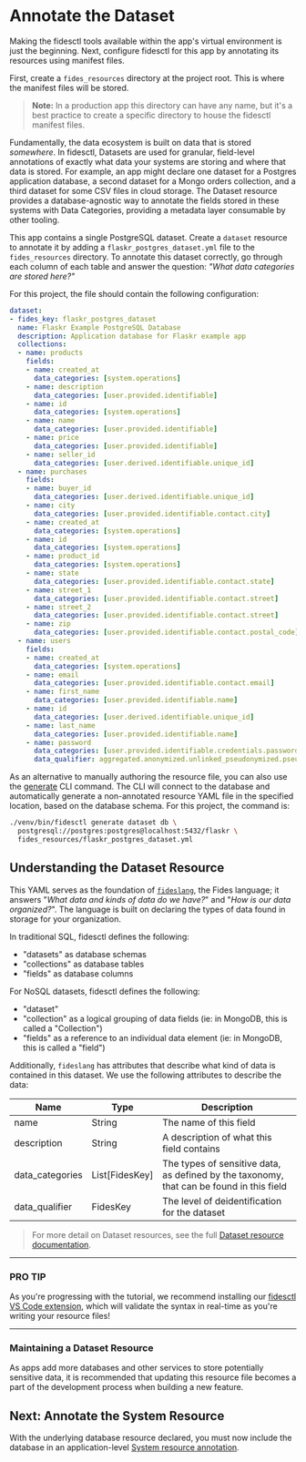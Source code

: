 # Annotate the Dataset

Making the fidesctl tools available within the app's virtual environment is just the beginning. Next, configure fidesctl for this app by annotating its resources using manifest files.

First, create a `fides_resources` directory at the project root. This is where the manifest files will be stored.

> **Note:** In a production app this directory can have any name, but it's a best practice to create a specific directory to house the fidesctl manifest files.

Fundamentally, the data ecosystem is built on data that is stored _somewhere_. In fidesctl, Datasets are used for granular, field-level annotations of exactly what data your systems are storing and where that data is stored. For example, an app might declare one dataset for a Postgres application database, a second dataset for a Mongo orders collection, and a third dataset for some CSV files in cloud storage. The Dataset resource provides a database-agnostic way to annotate the fields stored in these systems with Data Categories, providing a metadata layer consumable by other tooling.

This app contains a single PostgreSQL dataset. Create a `dataset` resource to annotate it by adding a `flaskr_postgres_dataset.yml` file to the `fides_resources` directory. To annotate this dataset correctly, go through each column of each table and answer the question: _"What data categories are stored here?"_

For this project, the file should contain the following configuration:

```yaml
dataset:
- fides_key: flaskr_postgres_dataset
  name: Flaskr Example PostgreSQL Database
  description: Application database for Flaskr example app
  collections:
  - name: products
    fields:
    - name: created_at
      data_categories: [system.operations]
    - name: description
      data_categories: [user.provided.identifiable]
    - name: id
      data_categories: [system.operations]
    - name: name
      data_categories: [user.provided.identifiable]
    - name: price
      data_categories: [user.provided.identifiable]
    - name: seller_id
      data_categories: [user.derived.identifiable.unique_id]
  - name: purchases
    fields:
    - name: buyer_id
      data_categories: [user.derived.identifiable.unique_id]
    - name: city
      data_categories: [user.provided.identifiable.contact.city]
    - name: created_at
      data_categories: [system.operations]
    - name: id
      data_categories: [system.operations]
    - name: product_id
      data_categories: [system.operations]
    - name: state
      data_categories: [user.provided.identifiable.contact.state]
    - name: street_1
      data_categories: [user.provided.identifiable.contact.street]
    - name: street_2
      data_categories: [user.provided.identifiable.contact.street]
    - name: zip
      data_categories: [user.provided.identifiable.contact.postal_code]
  - name: users
    fields:
    - name: created_at
      data_categories: [system.operations]
    - name: email
      data_categories: [user.provided.identifiable.contact.email]
    - name: first_name
      data_categories: [user.provided.identifiable.name]
    - name: id
      data_categories: [user.derived.identifiable.unique_id]
    - name: last_name
      data_categories: [user.provided.identifiable.name]
    - name: password
      data_categories: [user.provided.identifiable.credentials.password]
      data_qualifier: aggregated.anonymized.unlinked_pseudonymized.pseudonymized
```

As an alternative to manually authoring the resource file, you can also use the [generate](../guides/generate_resources.md) CLI command. The CLI will connect to the database and automatically generate a non-annotated resource YAML file in the specified location, based on the database schema. For this project, the command is:

```sh
./venv/bin/fidesctl generate dataset db \
  postgresql://postgres:postgres@localhost:5432/flaskr \
  fides_resources/flaskr_postgres_dataset.yml
```

## Understanding the Dataset Resource

This YAML serves as the foundation of [`fideslang`](https://github.com/ethyca/fideslang), the Fides language; it answers "_What data and kinds of data do we have?_" and "_How is our data organized?_". The language is built on declaring the types of data found in storage for your organization.

In traditional SQL, fidesctl defines the following:

* "datasets" as database schemas
* "collections" as database tables
* "fields" as database columns

For NoSQL datasets, fidesctl defines the following:

* "dataset"
* "collection" as a logical grouping of data fields (ie: in MongoDB, this is called a "Collection")
* "fields" as a reference to an individual data element (ie: in MongoDB, this is called a "field")

Additionally, `fideslang` has attributes that describe what kind of data is contained in this dataset. We use the following attributes to describe the data:

| Name | Type | Description |
| --- | --- | --- |
| name | String | The name of this field |
| description | String | A description of what this field contains |
| data_categories | List[FidesKey] | The types of sensitive data, as defined by the taxonomy, that can be found in this field |
| data_qualifier | FidesKey | The level of deidentification for the dataset |

> For more detail on Dataset resources, see the full [Dataset resource documentation](../language/resources/dataset.md).

---

### PRO TIP

As you're progressing with the tutorial, we recommend installing our [fidesctl VS Code extension](https://marketplace.visualstudio.com/items?itemName=ethyca.fidesctl), which will validate the syntax in real-time as you're writing your resource files!

---

### Maintaining a Dataset Resource

As apps add more databases and other services to store potentially sensitive data, it is recommended that updating this resource file becomes a part of the development process when building a new feature.

## Next: Annotate the System Resource

With the underlying database resource declared, you must now include the database in an application-level [System resource annotation](system.md).
